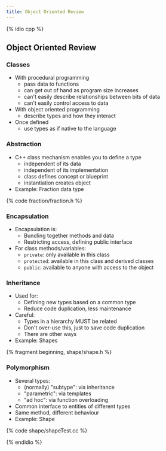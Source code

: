 ```yaml
---
title: Object Oriented Review
---
```


{% idio cpp %}

## Object Oriented Review

### Classes
 
* With procedural programming
    * pass data to functions
    * can get out of hand as program size increases
    * can't easily describe relationships between bits of data
    * can't easily control access to data
* With object oriented programming
    * describe types and how they interact
* Once defined 
    * use types as if native to the language 


### Abstraction

* C++ class mechanism enables you to define a type
    * independent of its data 
    * independent of its implementation
    * class defines concept or blueprint
    * instantiation creates object 
* Example: Fraction data type

{% code fraction/fraction.h %}


### Encapsulation

* Encapsulation is:
    * Bundling together methods and data
    * Restricting access, defining public interface
* For class methods/variables:
    * `private`: only available in this class
    * `protected`: available in this class and derived classes
    * `public`: available to anyone with access to the object
    
    
### Inheritance

* Used for:
    * Defining new types based on a common type
    * Reduce code duplication, less maintenance
* Careful:
    * Types in a hierarchy MUST be related
    * Don't over-use this, just to save code duplication
    * There are other ways 
* Example: Shapes

{% fragment beginning, shape/shape.h %}


### Polymorphism

* Several types:
    * (normally) "subtype": via inheritance
    * "parametric": via templates
    * "ad hoc": via function overloading
* Common interface to entities of different types
* Same method, different behaviour
* Example: Shape

{% code shape/shapeTest.cc %}

{% endidio %}